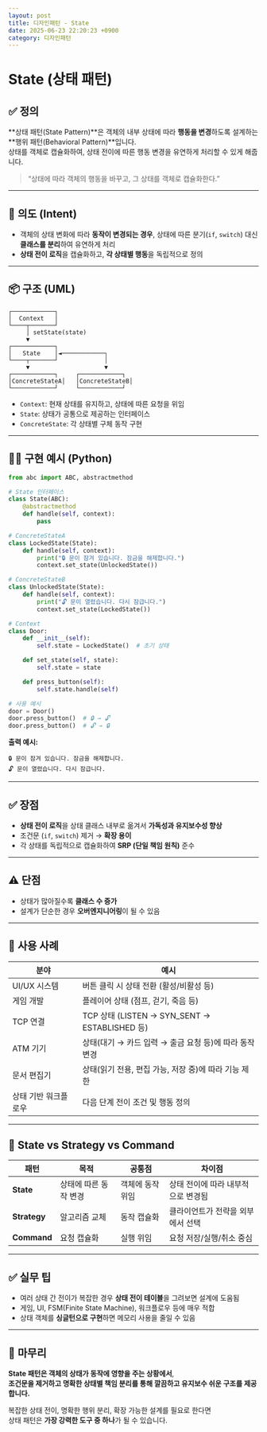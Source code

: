 ```yaml
---
layout: post
title: 디자인패턴 - State
date: 2025-06-23 22:20:23 +0900
category: 디자인패턴
---
```

# State (상태 패턴)

## ✅ 정의

**상태 패턴(State Pattern)**은 객체의 내부 상태에 따라 **행동을 변경**하도록 설계하는 **행위 패턴(Behavioral Pattern)**입니다.  
상태를 객체로 캡슐화하여, 상태 전이에 따른 행동 변경을 유연하게 처리할 수 있게 해줍니다.

> “상태에 따라 객체의 행동을 바꾸고, 그 상태를 객체로 캡슐화한다.”

---

## 🎯 의도 (Intent)

- 객체의 상태 변화에 따라 **동작이 변경되는 경우**, 상태에 따른 분기(`if`, `switch`) 대신 **클래스를 분리**하여 유연하게 처리
- **상태 전이 로직**을 캡슐화하고, **각 상태별 행동**을 독립적으로 정의

---

## 📦 구조 (UML)

```
┌────────────┐
│  Context   │
└────┬───────┘
     │ setState(state)
     ▼
┌────────────┐
│   State    │◄────────────┐
└────┬───────┘             │
     ▼                     ▼
┌────────────┐     ┌────────────┐
│ConcreteStateA│   │ConcreteStateB│
└────────────┘     └────────────┘
```

- `Context`: 현재 상태를 유지하고, 상태에 따른 요청을 위임
- `State`: 상태가 공통으로 제공하는 인터페이스
- `ConcreteState`: 각 상태별 구체 동작 구현

---

## 🧑‍💻 구현 예시 (Python)

```python
from abc import ABC, abstractmethod

# State 인터페이스
class State(ABC):
    @abstractmethod
    def handle(self, context):
        pass

# ConcreteStateA
class LockedState(State):
    def handle(self, context):
        print("🔒 문이 잠겨 있습니다. 잠금을 해제합니다.")
        context.set_state(UnlockedState())

# ConcreteStateB
class UnlockedState(State):
    def handle(self, context):
        print("🔓 문이 열렸습니다. 다시 잠급니다.")
        context.set_state(LockedState())

# Context
class Door:
    def __init__(self):
        self.state = LockedState()  # 초기 상태

    def set_state(self, state):
        self.state = state

    def press_button(self):
        self.state.handle(self)

# 사용 예시
door = Door()
door.press_button()  # 🔒 → 🔓
door.press_button()  # 🔓 → 🔒
```

**출력 예시:**
```
🔒 문이 잠겨 있습니다. 잠금을 해제합니다.
🔓 문이 열렸습니다. 다시 잠급니다.
```

---

## ✅ 장점

- **상태 전이 로직**을 상태 클래스 내부로 옮겨서 **가독성과 유지보수성 향상**
- 조건문 (`if`, `switch`) 제거 → **확장 용이**
- 각 상태를 독립적으로 캡슐화하여 **SRP (단일 책임 원칙)** 준수

---

## ⚠️ 단점

- 상태가 많아질수록 **클래스 수 증가**
- 설계가 단순한 경우 **오버엔지니어링**이 될 수 있음

---

## 📌 사용 사례

| 분야 | 예시 |
|------|------|
| UI/UX 시스템 | 버튼 클릭 시 상태 전환 (활성/비활성 등) |
| 게임 개발 | 플레이어 상태 (점프, 걷기, 죽음 등) |
| TCP 연결 | TCP 상태 (LISTEN → SYN_SENT → ESTABLISHED 등) |
| ATM 기기 | 상태(대기 → 카드 입력 → 출금 요청 등)에 따라 동작 변경 |
| 문서 편집기 | 상태(읽기 전용, 편집 가능, 저장 중)에 따라 기능 제한 |
| 상태 기반 워크플로우 | 다음 단계 전이 조건 및 행동 정의 |

---

## 🧠 State vs Strategy vs Command

| 패턴 | 목적 | 공통점 | 차이점 |
|------|------|--------|--------|
| **State** | 상태에 따른 동작 변경 | 객체에 동작 위임 | 상태 전이에 따라 내부적으로 변경됨 |
| **Strategy** | 알고리즘 교체 | 동작 캡슐화 | 클라이언트가 전략을 외부에서 선택 |
| **Command** | 요청 캡슐화 | 실행 위임 | 요청 저장/실행/취소 중심 |

---

## ✅ 실무 팁

- 여러 상태 간 전이가 복잡한 경우 **상태 전이 테이블**을 그려보면 설계에 도움됨
- 게임, UI, FSM(Finite State Machine), 워크플로우 등에 매우 적합
- 상태 객체를 **싱글턴으로 구현**하면 메모리 사용을 줄일 수 있음

---

## 🧠 마무리

**State 패턴은 객체의 상태가 동작에 영향을 주는 상황에서**,  
**조건문을 제거하고 명확한 상태별 책임 분리를 통해 깔끔하고 유지보수 쉬운 구조를 제공합니다.**

복잡한 상태 전이, 명확한 행위 분리, 확장 가능한 설계를 필요로 한다면  
상태 패턴은 **가장 강력한 도구 중 하나**가 될 수 있습니다.